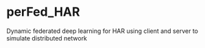 # perFed_HAR
Dynamic federated deep learning for HAR using client and server to simulate distributed network

